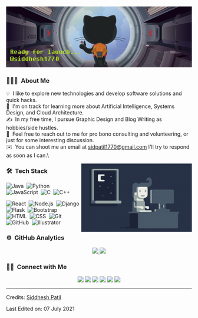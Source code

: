 ![Siddhesh Patil Banner](https://raw.githubusercontent.com/siddhesh1770/siddhesh1770/main/assets/W001%20(30).jpg)


<!-- ## 👋 &nbsp;Hey there! I'm Aditya -->

### 👨🏻‍💻 &nbsp;About Me

💡 &nbsp;I like to explore new technologies and develop software solutions and quick hacks.\
🌱 &nbsp;I'm on track for learning more about Artificial Intelligence, Systems Design, and Cloud Architecture.\
✍️ &nbsp;In my free time, I pursue Graphic Design and Blog Writing as hobbies/side hustles.\
💬 &nbsp;Feel free to reach out to me for pro bono consulting and volunteering, or just for some interesting discussion.\
✉️ &nbsp;You can shoot me an email at sidpatil1770@gmail.com I'll try to respond as soon as I can.\


<img alt="Night Coding" src="https://raw.githubusercontent.com/AVS1508/AVS1508/master/assets/Night-Coding.gif" align="right"/>

### 🛠 &nbsp;Tech Stack

![Java](https://img.shields.io/badge/-Java-05122A?style=flat&logo=Java&logoColor=FFA518)&nbsp;
![Python](https://img.shields.io/badge/-Python-05122A?style=flat&logo=python)&nbsp;
![JavaScript](https://img.shields.io/badge/-JavaScript-05122A?style=flat&logo=javascript)&nbsp;
![C](https://img.shields.io/badge/-C-05122A?style=flat&logo=C&logoColor=A8B9CC)&nbsp;
![C++](https://img.shields.io/badge/-C++-05122A?style=flat&logo=C%2B%2B&logoColor=00599C)&nbsp;

![React](https://img.shields.io/badge/-React-05122A?style=flat&logo=react)&nbsp;
![Node.js](https://img.shields.io/badge/-Node.js-05122A?style=flat&logo=node.js)&nbsp;
![Django](https://img.shields.io/badge/-Django-05122A?style=flat&logo=django&logoColor=092E20)&nbsp;
![Flask](https://img.shields.io/badge/-Flask-05122A?style=flat&logo=flask)&nbsp;
![Bootstrap](https://img.shields.io/badge/-Bootstrap-05122A?style=flat&logo=bootstrap&logoColor=563D7C)\
![HTML](https://img.shields.io/badge/-HTML-05122A?style=flat&logo=HTML5)&nbsp;
![CSS](https://img.shields.io/badge/-CSS-05122A?style=flat&logo=CSS3&logoColor=1572B6)&nbsp;
![Git](https://img.shields.io/badge/-Git-05122A?style=flat&logo=git)&nbsp;
![GitHub](https://img.shields.io/badge/-GitHub-05122A?style=flat&logo=github)&nbsp;
![Illustrator](https://img.shields.io/badge/-Illustrator-05122A?style=flat&logo=adobe-illustrator)

### ⚙️ &nbsp;GitHub Analytics

<p align="center">
<a href="https://github.com/siddhesh1770">
  <img height="180em" src="https://github-readme-stats-eight-theta.vercel.app/api?username=siddhesh1770&show_icons=true&theme=algolia&include_all_commits=true&count_private=true"/>
  <img height="180em" src="https://github-readme-stats-eight-theta.vercel.app/api/top-langs/?username=siddhesh1770&layout=compact&langs_count=8&theme=algolia"/>
</a>
</p>

### 🤝🏻 &nbsp;Connect with Me

<p align="center">
<a href="https://linkedin.com/in/siddhesh1770"><img src="https://img.shields.io/badge/-Siddhesh%20Patil-0077B5?style=flat&logo=Linkedin&logoColor=white"/></a>
<a href="mailto:sidpatil1770@gmail.com"><img src="https://img.shields.io/badge/-Mail-D14836?style=flat&logo=Gmail&logoColor=white"/></a>
<a href="https://steamcommunity.com/id/siddhesh1770/"><img src="https://img.shields.io/badge/-@siddhesh1770-BD081C?style=flat&logo=Steam&logoColor=white"></a>
<a href="https://instagram.com/siddhesh1770"><img src="https://img.shields.io/badge/-@siddhesh1770-E4405F?style=flat&logo=Instagram&logoColor=white"/></a>
<a href="https://facebook.com/siddhesh1770"><img src="https://img.shields.io/badge/-@siddhesh1770-1877F2?style=flat&logo=Facebook&logoColor=white"/></a>
<a href="https://www.pinterest.ca/siddhesh1770"><img src="https://img.shields.io/badge/-@siddhesh1770-BD081C?style=flat&logo=Pinterest&logoColor=white"/></a>
</p>

-----
Credits: [Siddhesh Patil](https://github.com/siddhesh1770)

Last Edited on: 07 July 2021
